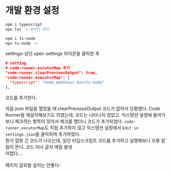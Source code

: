 # 개발 환경 설정

```bash
npm i typescript
npx tsc -v #버전 확인

npm i ts-node
npx ts-node -v
```

settings-상단 open settings 아이콘을 클릭한 후

```json
# setting
# code-runner.excutorMap 추가
"code-runner.clearPreviousOutput": true,
"code-runner.executorMap": {
  "typescript": "node_modules/.bin/ts-node"
},
```

코드를 추가한다.

처음 json 파일을 열었을 때 clearPreviousOutput 코드가 없어서 당황했다.
Code Runner을 재설치해보기도 하였는데, 코드는 나타나지 않았고.
익스텐션 설정에 들어가보니 체크하는 항목이 있어서 체크를 했더니 코드가 추가되었다.
`code-runner.excutorMap`도 직접 추가하지 않고 익스텐션 설정에서 `Edit in settings.json`을 클릭하여 추가하였다.
<br>
뭔가 엄청 긴 코드가 나오는데, 일단 타입스크립트 코드를 추가하고 실행해보니 오류 알림이 뜬다.
코드 러너 글자 깨짐 발생
<br>
어렵다....
<br>
<br>
패키지 글로벌 설치는 안좋다-

```bash

```
